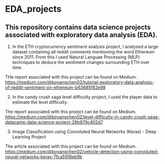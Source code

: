 # EDA_projects

## This repository contains data science projects associated with exploratory data analysis (EDA).

1. In the ETH cryptocurrency sentiment analysis project, I analysed a large dataset containing all reddit comments mentioning the word Ethereum since 2011.
From this I used Natural Languae Processing (MLP) techniques to deduce the sentiment changes surrounding ETH over time.

THe report associated with this project can be found on Medium.
https://medium.com/@boyangchen02/tutorial-exploratory-data-analysis-of-reddit-sentiment-on-ethereum-b63685f82e98

2. In the candy crush saga level difficulty project, I used the player data to estimate the level difficulty.

The report associated with this proejct can be found on Medium.
https://medium.com/@boyangchen02/level-difficulty-in-candy-crush-saga-datacamp-data-science-project-28b979c402d7

3. Image Classification using Convoluted Neural Networks (Keras) - Deep Learning Project

The article associated with this project can be found on Medium.
https://medium.com/@boyangchen02/vehicle-detection-using-convoluted-neural-networks-keras-7fca55f8eb9b
